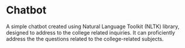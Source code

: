# Chatbot
A simple chatbot created using Natural Language Toolkit (NLTK) library, designed to address to the college related inquiries. It can proficiently address the the questions related to the college-related subjects.


